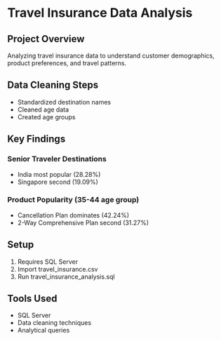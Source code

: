 # Travel Insurance Data Analysis

## Project Overview
Analyzing travel insurance data to understand customer demographics, product preferences, and travel patterns.

## Data Cleaning Steps
- Standardized destination names
- Cleaned age data
- Created age groups

## Key Findings
### Senior Traveler Destinations
- India most popular (28.28%)
- Singapore second (19.09%)

### Product Popularity (35-44 age group)
- Cancellation Plan dominates (42.24%)
- 2-Way Comprehensive Plan second (31.27%)

## Setup
1. Requires SQL Server
2. Import travel_insurance.csv
3. Run travel_insurance_analysis.sql

## Tools Used
- SQL Server
- Data cleaning techniques
- Analytical queries
